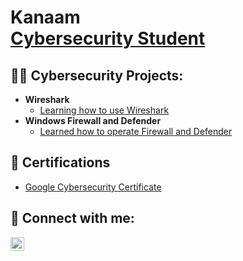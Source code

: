 <h1>Kanaam<br/><a  <a href="https://www.linkedin.com/in/kanaam-jones/">Cybersecurity Student</a>
<h2>👨‍💻 Cybersecurity Projects:</h2>

- <b>Wireshark</b>
  - [Learning how to use Wireshark](https://github.com/joshmadakor1/Algorithms-Practice)
- <b>Windows Firewall and Defender</b>
  - [Learned how to operate Firewall and Defender](https://github.com/joshmadakor1/4chan-Image-Analysis-Middleware-C964) 


<h2>🪪 Certifications</h2>

- [Google Cybersecurity Certificate](https://github.com/bokuwaore/Google-Cybersecurity-Certificate/tree/main)


<h2> 🤳 Connect with me:</h2>


[<img align="left" alt="JoshMadakor | LinkedIn" width="22px" src="https://cdn.jsdelivr.net/npm/simple-icons@v3/icons/linkedin.svg" />][linkedin]



[linkedin]: https://www.linkedin.com/in/kanaam-jones

<!--
**joshmadakor1/joshmadakor1** is a ✨ _special_ ✨ repository because its `README.md` (this file) appears on your GitHub profile.

Here are some ideas to get you started:

- 🔭 I’m currently working on ...
- 🌱 I’m currently learning ...
- 👯 I’m looking to collaborate on ...
- 🤔 I’m looking for help with ...
- 💬 Ask me about ...
- 📫 How to reach me: ...
- 😄 Pronouns: ...
- ⚡ Fun fact: ...
-->


